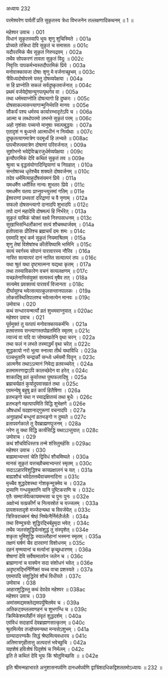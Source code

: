 अध्यायः 232

परमेश्वरेण पार्वतीं प्रति सुकृतस्य त्रेधा विभजनेन तल्लक्षणादिकथनम् ॥ 1 ॥

महेश्वर उवाच ।	001  
विधानं सुकृतस्यापि भूयः शृणु शुचिस्मिते ।	001a  
प्रोच्यते तत्त्रिधा देवि सुकृतं च समासतः ॥	001c  
यदौपरमिकं चैव सुकृतं निरुपद्रवम् ।	002a  
तथैव सोपकरणं तावता सुकृतं विदुः ॥	002c  
निवृत्तिः पापकर्मभ्यस्तदौपरमिकं प्रिये ।	003a  
मनोवाक्कायजा दोषाः शृणु मे वर्जनाच्छुभम् ॥	003c  
त्रैविध्यदोषोपरमे यस्तु दोषव्यपेक्षया ।	004a  
स हि प्राप्नोति सकलं सर्वदुष्कृतवर्जनात् ॥	004c  
प्रथमं वर्जयेद्दोषान्युगपत्पृथगेव वा ।	005a  
तथा धर्ममवाप्नोति दोषत्यागो हि दुष्करः ।	005c  
दोषसाकल्यसन्त्यागान्मुनिर्भवति मानवः ॥	005e  
सौकर्यं पश्य धर्मस्य कार्यारम्भादृतेऽपि च ।	006a  
आत्मा च लब्धोपरमो लभन्ते सुकृतं परम् ॥	006c  
अहो नृशंसाः पच्यन्ते मानुषाः स्वल्पबुद्धयः ।	007a  
एतादृशं न बुध्यन्ते आत्माधीनं न निर्व्यथाः ॥	007c  
दुष्कृतत्यागमात्रेण पदमूर्ध्वं हि लभ्यते ॥	008ac  
पापभीरुत्वमात्रेण दोषाणां परिवर्जनात् ।	009a  
सुशोभनो भवेद्देविऋरजुर्धर्मव्यपेक्षया ।	009c  
इत्यौपरमिकं देवि कथितं सुकृतं तव ॥	009e  
श्रुत्वा च वृद्धसंयोगादिन्द्रियाणां च निग्रहात् ।	010a  
सन्तोषाच्च धृतेश्चैव शक्यते दोषवर्जनम् ॥	010c  
तदेव धर्ममित्याहुर्दोषसंयमनं प्रिये ।	011a  
यमधर्मेण धर्मोस्ति नान्यः शुभतरः प्रिये ।	011c  
यमधर्मेण यतयः प्राप्नुवन्त्युत्तमां गतिम् ॥	011e  
ईश्वराणां प्रभवतां दरिद्राणां च वै नृणाम् ।	012a  
सफलो दोषसन्त्यागो दानादपि शुभादपि ॥	012c  
तपो दानं महादेवि दोषमल्पं हि निर्भरेत् ।	013a  
सुकृतं यामिकं चोक्तं वक्ष्ये निरुपसाधनम् ॥	013c  
सुखाभिसन्धिर्लोकानां सत्यं शौचमथार्जवम् ।	014a  
व्रतोपवासः प्रीतिश्च ब्रह्मचर्यं दमः शमः ॥	014c  
एवमादि शुभं कर्म सुकृतं नियमाश्रितम् ।	015a  
शृणु तेषां विशेषांश्च कीर्तयिष्यामि भामिनि ॥	015c  
सत्यं स्वर्गस्य सोपानं पारावारस्य नौरिव ।	016a  
नास्ति सत्यात्परं दानं नास्ति सत्यात्परं तपः ॥	016c  
यथा श्रुतं यथा दृष्टमात्मना यद्यथा कृतम् ।	017a  
तथा तस्याविकारेण वचनं सत्यलक्षणम् ॥	017c  
यच्छलेनाभिसंयुक्तं सत्यरूपं मृषैव तत् ।	018a  
सत्यमेव प्रवक्तव्यं पारावर्यं विजानता ॥	018c  
दीर्घायुश्च भवेत्सत्यात्कुलसन्तानपालकः ।	019a  
लोकसंस्थितिपालश्च भवेत्सत्येन मानवः ॥	019c  
उमोवाच ।	020  
कथं सन्धारयन्मर्त्यो व्रतं शुभमवाप्नुयात् ॥	020ac  
महेश्वर उवाच ।	021  
पूर्वमुक्तं तु यत्पापं मनोवाक्कायकर्मभिः ।	021a  
व्रतवत्तस्य सन्त्यागस्तपोव्रतमिति स्मृतम् ॥	021c  
त्याज्यं वा यदि वा जोष्यमव्रतेनि वृथा चरन् ।	022a  
तथा फलं न लभते तस्माद्धर्मं वृथा चरेत् ॥	022c  
शुद्धकायो नरो भूत्वा स्नात्वा तीर्थ यथाविधि ।	023a  
पञ्चभूतानि चन्द्रार्कौ सन्ध्ये धर्मयमौ पितॄन् ॥	023c  
आत्मनैव तथाऽऽत्मानं निवेद्य व्रतवच्चरेत् ।	024a  
व्रतमामरणाद्वाऽपि कालच्छेदेन वा हरेत् ॥	024c  
शाकादिषु व्रतं कुर्यात्तथा पुष्पफलादिषु ।	025a  
ब्रह्मचर्यव्रतं कुर्यादुपवासव्रतं तथा ॥	025c  
एवमन्येषु बहुषु व्रतं कार्यं हितैषिणा ।	026a  
व्रतभङ्गो यथा न स्याद्रक्षितव्यं तथा बुधैः ।	026c  
व्रतभङ्गे महत्पापमिति विद्धि शुभेक्षणे ॥	026e  
औषधार्थं यदज्ञानाद्गुरूणां वचनादपि ।	027a  
अनुग्रहार्थं बन्धूनां व्रतभङ्गो न दुष्यते ॥	027c  
व्रतापवर्गकाले तु दैवब्राह्मणपूजनम् ।	028a  
नरेण तु यथा विद्धि कार्यसिद्धिं यथाऽऽप्तुयात् ॥	028c  
उमोवाच ।	029  
कथं शौचविधिस्तत्र तन्मे शंसितुमर्हसि ॥	029ac  
महेश्वर उवाच ।	030  
बाह्ममाभ्यन्तरं चेति द्विविधं शौचमिष्यते ।	030a  
मानसं सुकृतं यत्तच्छौचमाभ्यन्तरं स्मृतम् ॥	030c  
सदाऽऽहारविशुद्धिश्च कायप्रक्षालनं च यत् ।	031a  
बाह्यशौचं भवेदेतत्तथैवाचमनादिना ॥	031c  
मृच्चैव शुद्धदेशस्था गोशकृन्मूत्रमेव च ।	032a  
द्रव्याणि गन्धयुक्तानि यानि पुष्टिकराणि च ।	032c  
एतैः सम्मार्जयेत्कायमम्भसा च पुनः पुनः ॥	032e  
अक्षोभ्यं यत्प्रकीर्णं च नित्यस्रोतं च यज्जलम् ।	033a  
प्रायशस्तादृशे मज्जेदन्यथा च विवर्जयेत् ॥	033c  
त्रिस्त्रिराचमनं श्रेष्ठं निष्फेनैर्निर्मलैर्जलैः ।	034a  
तथा विण्मूत्रयोः शुद्धिरद्भिर्बहुमृदा भवेत् ।	034c  
तथैव जलसंशुद्धिर्यत्संशुद्धं तु संस्पृशेत् ॥	034e  
शकृता भूमिशुद्धिः स्याल्लौहानां भस्मना स्मृतम् ।	035a  
तक्षणं घर्षणं चैव दारवाणां विशोधनम् ॥	035c  
दहनं मृण्मयानां च मर्त्यानां कृच्छ्रधारणम् ।	036a  
शेषाणां देवि सर्वेषामातपेन जलेन च ।	036c  
ब्राह्मणानां च वाक्येन सदा संशोधनं भवेत् ॥	036e  
अदृष्टमद्भिर्निर्णिक्तं यच्च वाचा प्रशस्यते ।	037a  
एवमापदि संशुद्धिरेवं शौचं विधीयते ।	037c  
उमोवाच ।	038  
आहारशुद्धिस्तु कथं देवदेव महेश्वर ॥	038ac  
महेश्वर उवाच ।	039  
अमांसमद्यमक्लेद्यमपर्युषितमेव च ।	039a  
अतिकट्वम्ललवणहनं च शुभगन्धि च ॥	039c  
क्रिमिकेशमलैर्हीनं संवृतं शुद्धदर्शम् ।	040a  
एवंविधं सदाहार्यं देवब्राह्मणसात्कृतम् ॥	040c  
श्रुतमित्येव तज्ज्ञेयमन्यथा मन्यसेऽशुभम् ।	041a  
ग्राम्यादारण्यकैः सिद्धं श्रेष्ठमित्यवधारय ॥	041c  
अतिमात्रगृहीतात्तु अल्पदत्तं भवेच्छुचि ।	042a  
यज्ञशेषं हविःशेषं पितृशेषं च निर्मलम् ।	042c  
इति ते कथितं देवि भूयः किं श्रोतुमिच्छसि ॥ ॥	042e  

इति श्रीमन्महाभारते अनुशासनपर्वणि दानधर्मपर्वणि द्वात्रिंशदधिकद्विशततमोऽध्यायः ॥ 232 ॥

